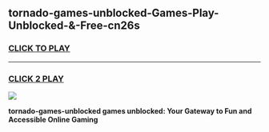 
## tornado-games-unblocked-Games-Play-Unblocked-&-Free-cn26s
<h3>
<a href="https://premium76.site?title=tornado-games-unblocked&ref=24A">CLICK TO PLAY</a></h3>
<hr>

<h3>
<a href="https://premium76.site?title=tornado-games-unblocked&ref=24A">CLICK 2 PLAY</a>
  
</h3>

<a href="https://premium76.site?title=tornado-games-unblocked&ref=24A"><img src="https://clearcache.store/games.png"></a>


**tornado-games-unblocked games unblocked: Your Gateway to Fun and Accessible Online Gaming**
